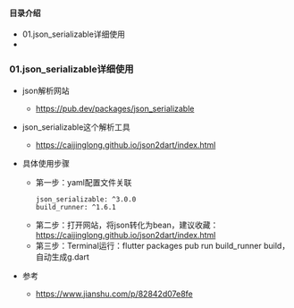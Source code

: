 #### 目录介绍
- 01.json_serializable详细使用
- 



### 01.json_serializable详细使用
- json解析网站
    - https://pub.dev/packages/json_serializable
- json_serializable这个解析工具
    - https://caijinglong.github.io/json2dart/index.html
- 具体使用步骤
    - 第一步：yaml配置文件关联
        ```
        json_serializable: ^3.0.0
        build_runner: ^1.6.1
        ```
    - 第二步：打开网站，将json转化为bean，建议收藏：https://caijinglong.github.io/json2dart/index.html
    - 第三步：Terminal运行：flutter packages pub run build_runner build，自动生成g.dart



- 参考
    - https://www.jianshu.com/p/82842d07e8fe
